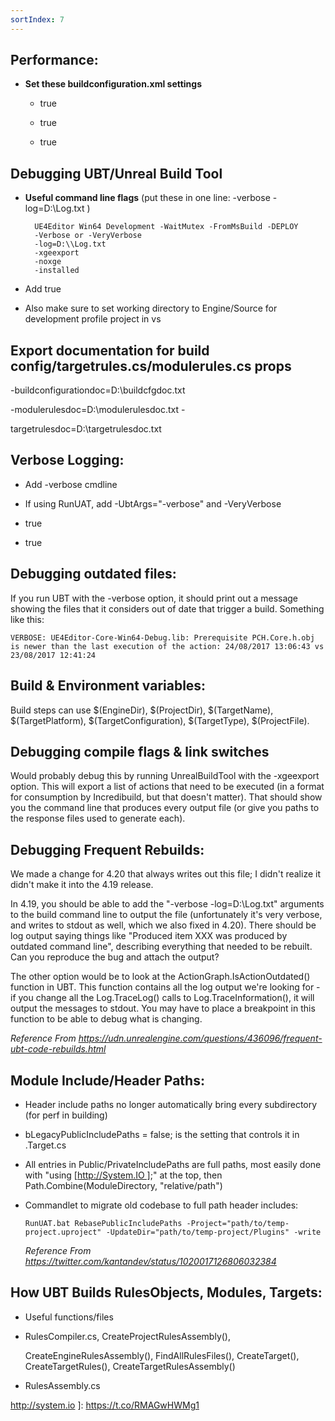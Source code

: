 ```yaml
---
sortIndex: 7
---
```


## Performance:

- **Set these buildconfiguration.xml settings**

  - <bPrintPerformanceInfo>true</bPrintPerformanceInfo>

  - <bLogDetailedActionStats>true</bLogDetailedActionStats>

  - <bPrintToolChainTimingInfo>true</bPrintToolChainTimingInfo>

## Debugging UBT/Unreal Build Tool

- **Useful command line flags** (put these in one line: -verbose -log=D:\\Log.txt )

      	UE4Editor Win64 Development -WaitMutex -FromMsBuild -DEPLOY
      	-Verbose or -VeryVerbose
      	-log=D:\\Log.txt
      	-xgeexport
      	-noxge
      	-installed

- Add <bPrintDebugInfo>true<bPrintDebugInfo>

- Also make sure to set working directory to Engine/Source for development profile project in vs

## Export documentation for build config/targetrules.cs/modulerules.cs props

-buildconfigurationdoc=D:\\buildcfgdoc.txt

-modulerulesdoc=D:\\modulerulesdoc.txt -

targetrulesdoc=D:\\targetrulesdoc.txt

## Verbose Logging:

- Add -verbose cmdline

- If using RunUAT, add -UbtArgs="-verbose" and -VeryVerbose

- <bLogDetailedActionStats>true</bLogDetailedActionStats>

- <bPrintDebugInfo>true</bPrintDebugInfo>

## Debugging outdated files:

If you run UBT with the -verbose option, it should print out a message showing the files that it considers out of date that trigger a build. Something like this:

`VERBOSE: UE4Editor-Core-Win64-Debug.lib: Prerequisite PCH.Core.h.obj is newer than the last execution of the action: 24/08/2017 13:06:43 vs 23/08/2017 12:41:24`

## Build & Environment variables:

Build steps can use $(EngineDir), $(ProjectDir), $(TargetName), $(TargetPlatform), $(TargetConfiguration), $(TargetType), \$(ProjectFile).

## Debugging compile flags & link switches

Would probably debug this by running UnrealBuildTool with the -xgeexport option. This will export a list of actions that need to be executed (in a format for consumption by Incredibuild, but that doesn't matter). That should show you the command line that produces every output file (or give you paths to the response files used to generate each).

## Debugging Frequent Rebuilds:

We made a change for 4.20 that always writes out this file; I didn't realize it didn't make it into the 4.19 release.

In 4.19, you should be able to add the "-verbose -log=D:\\Log.txt" arguments to the build command line to output the file (unfortunately it's very verbose, and writes to stdout as well, which we also fixed in 4.20). There should be log output saying things like "Produced item XXX was produced by outdated command line", describing everything that needed to be rebuilt. Can you reproduce the bug and attach the output?

The other option would be to look at the ActionGraph.IsActionOutdated() function in UBT. This function contains all the log output we're looking for - if you change all the Log.TraceLog() calls to Log.TraceInformation(), it will output the messages to stdout. You may have to place a breakpoint in this function to be able to debug what is changing.

_Reference From https://udn.unrealengine.com/questions/436096/frequent-ubt-code-rebuilds.html_

## Module Include/Header Paths:

- Header include paths no longer automatically bring every subdirectory (for perf in building)

- bLegacyPublicIncludePaths = false; is the setting that controls it in .Target.cs

- All entries in Public/PrivateIncludePaths are full paths, most easily done with "using [http://System.IO ];" at the top, then Path.Combine(ModuleDirectory, "relative/path")

- Commandlet to migrate old codebase to full path header includes:

  `RunUAT.bat RebasePublicIncludePaths -Project="path/to/temp-project.uproject" -UpdateDir="path/to/temp-project/Plugins" -write`

  _Reference From https://twitter.com/kantandev/status/1020017126806032384_

## How UBT Builds RulesObjects, Modules, Targets:

- Useful functions/files

- RulesCompiler.cs, CreateProjectRulesAssembly(),

  CreateEngineRulesAssembly(), FindAllRulesFiles(),
  CreateTarget(), CreateTargetRules(), CreateTargetRulesAssembly()

- RulesAssembly.cs

http://system.io ]: https://t.co/RMAGwHWMg1
